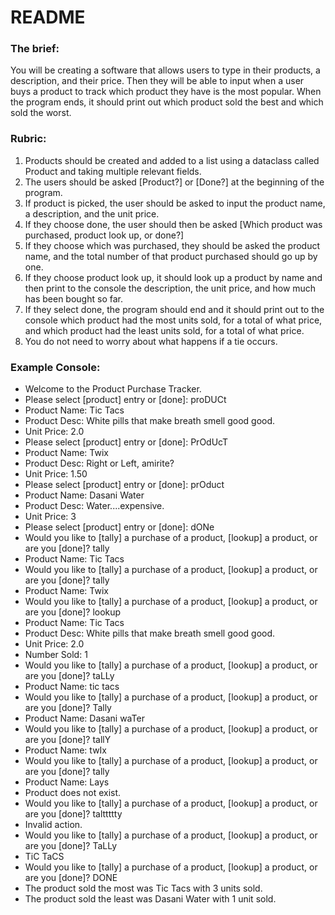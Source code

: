# README
### The brief:
You will be creating a software that allows users to type in their products, a description, and their price. Then they will be able to input when a user buys a product to track which product they have is the most popular. When the program ends, it should print out which product sold the best and which sold the worst.

### Rubric:
1. Products should be created and added to a list using a dataclass called Product and taking multiple relevant fields.
2. The users should be asked [Product?] or [Done?] at the beginning of the program.
3. If product is picked, the user should be asked to input the product name, a description, and the unit price.
4. If they choose done, the user should then be asked [Which product was purchased, product look up, or done?]
5. If they choose which was purchased, they should be asked the product name, and the total number of that product purchased should go up by one.
6. If they choose product look up, it should look up a product by name and then print to the console the description, the unit price, and how much has been bought so far.
7. If they select done, the program should end and it should print out to the console which product had the most units sold, for a total of what price, and which product had the least units sold, for a total of what price.
8. You do not need to worry about what happens if a tie occurs.

### Example Console:
- Welcome to the Product Purchase Tracker.
- Please select [product] entry or [done]: proDUCt
- Product Name: Tic Tacs
- Product Desc: White pills that make breath smell good good.
- Unit Price: 2.0
- Please select [product] entry or [done]: PrOdUcT
- Product Name: Twix
- Product Desc: Right or Left, amirite?
- Unit Price: 1.50
- Please select [product] entry or [done]: prOduct
- Product Name: Dasani Water
- Product Desc: Water....expensive.
- Unit Price: 3
- Please select [product] entry or [done]: dONe
- Would you like to [tally] a purchase of a product, [lookup] a product, or are you [done]? tally
- Product Name: Tic Tacs
- Would you like to [tally] a purchase of a product, [lookup] a product, or are you [done]? tally
- Product Name: Twix
- Would you like to [tally] a purchase of a product, [lookup] a product, or are you [done]? lookup
- Product Name: Tic Tacs
- Product Desc: White pills that make breath smell good good.
- Unit Price: 2.0
- Number Sold: 1
- Would you like to [tally] a purchase of a product, [lookup] a product, or are you [done]? taLLy
- Product Name: tic tacs
- Would you like to [tally] a purchase of a product, [lookup] a product, or are you [done]? Tally
- Product Name: Dasani waTer
- Would you like to [tally] a purchase of a product, [lookup] a product, or are you [done]? tallY
- Product Name: twIx
- Would you like to [tally] a purchase of a product, [lookup] a product, or are you [done]? tally
- Product Name: Lays
- Product does not exist.
- Would you like to [tally] a purchase of a product, [lookup] a product, or are you [done]? talttttty
- Invalid action.
- Would you like to [tally] a purchase of a product, [lookup] a product, or are you [done]? TaLLy
- TiC TaCS
- Would you like to [tally] a purchase of a product, [lookup] a product, or are you [done]? DONE
- The product sold the most was Tic Tacs with 3 units sold.
- The product sold the least was Dasani Water with 1 unit sold.
